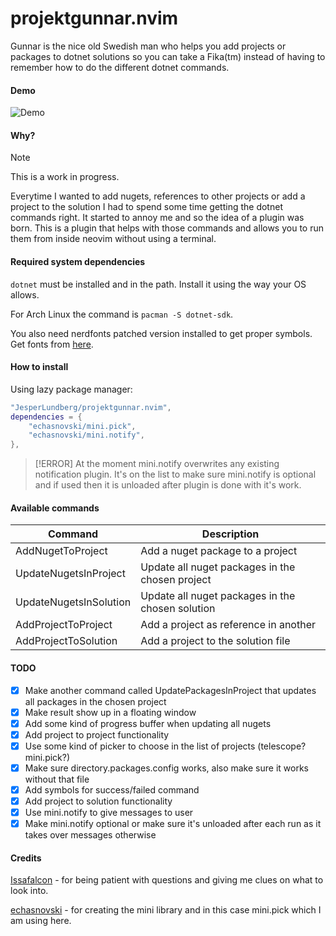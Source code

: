 # projektgunnar.nvim

Gunnar is the nice old Swedish man who helps you add projects or packages to dotnet solutions so you can take a Fika(tm) instead of having to remember how to do the different dotnet commands.

#### Demo

![Demo](https://github.com/JesperLundberg/projektgunnar.nvim/assets/4082519/827ac4be-9e47-42bd-a015-88e08d3a1f4a)

#### Why?

> [!NOTE]
> This is a work in progress.

Everytime I wanted to add nugets, references to other projects or add a project to the solution I had to spend some time getting the dotnet commands right. It started to annoy me and so the idea of a plugin was born. This is a plugin that helps with those commands and allows you to run them from inside neovim without using a terminal.

#### Required system dependencies

`dotnet` must be installed and in the path.
Install it using the way your OS allows.

For Arch Linux the command is `pacman -S dotnet-sdk`.

You also need nerdfonts patched version installed to get proper symbols.
Get fonts from [here](https://github.com/ryanoasis/nerd-fonts).

#### How to install

Using lazy package manager:

```lua
"JesperLundberg/projektgunnar.nvim",
dependencies = {
    "echasnovski/mini.pick",
    "echasnovski/mini.notify",
},
```

> [!ERROR]
> At the moment mini.notify overwrites any existing notification plugin. It's on the list to make sure mini.notify is optional and if used then it is unloaded after plugin is done with it's work.

#### Available commands

| Command                | Description                                      |
| ---------------------- | ------------------------------------------------ |
| AddNugetToProject      | Add a nuget package to a project                 |
| UpdateNugetsInProject  | Update all nuget packages in the chosen project  |
| UpdateNugetsInSolution | Update all nuget packages in the chosen solution |
| AddProjectToProject    | Add a project as reference in another            |
| AddProjectToSolution   | Add a project to the solution file               |

#### TODO

- [x] Make another command called UpdatePackagesInProject that updates all packages in the chosen project
- [x] Make result show up in a floating window
- [x] Add some kind of progress buffer when updating all nugets
- [x] Add project to project functionality
- [x] Use some kind of picker to choose in the list of projects (telescope? mini.pick?)
- [x] Make sure directory.packages.config works, also make sure it works without that file
- [x] Add symbols for success/failed command
- [x] Add project to solution functionality
- [x] Use mini.notify to give messages to user
- [x] Make mini.notify optional or make sure it's unloaded after each run as it takes over messages otherwise

#### Credits

[Issafalcon](https://github.com/Issafalcon/) - for being patient with questions and giving me clues on what to look into.

[echasnovski](https://github.com/echasnovski) - for creating the mini library and in this case mini.pick which I am using here.
